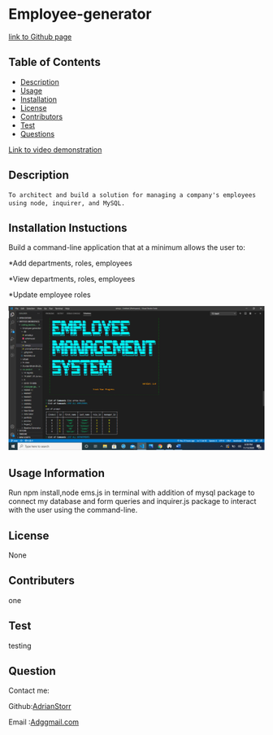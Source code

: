 # Employee-generator

[link to Github page](https://github.com/AdrianStorr/Employee-generator)

## Table of Contents
  * [Description](Description)
  * [Usage](Usage)
  * [Installation](Installation)
  * [License](License)
  * [Contributors](contributers)
  * [Test](Test)
  * [Questions](Questions)

[Link to video demonstration](https://drive.google.com/file/d/1e93bwgnMhm7jqi-4lN2EWITR14xr717C/view?usp=sharing)
  ## Description
    To architect and build a solution for managing a company's employees using node, inquirer, and MySQL. 

  ## Installation Instuctions
 Build a command-line application that at a minimum allows the user to:


  *Add departments, roles, employees


  *View departments, roles, employees


  *Update employee roles
  
![Screenshot](./Assets/images/ems.png)

  ## Usage Information
 Run npm install,node ems.js in terminal with addition of mysql package to connect my database and form queries and inquirer.js package to interact with the user using the command-line.

  ## License
  None

  ## Contributers
  one

  ## Test
  testing

  ## Question
  Contact me:

  Github:[AdrianStorr](https://github.com/AdrianStorr)
  
  Email :[Adggmail.com](https://github.com/AdrianStorr)
